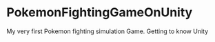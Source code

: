 # PokemonFightingGameOnUnity
My very first Pokemon fighting simulation Game.  Getting to know Unity
